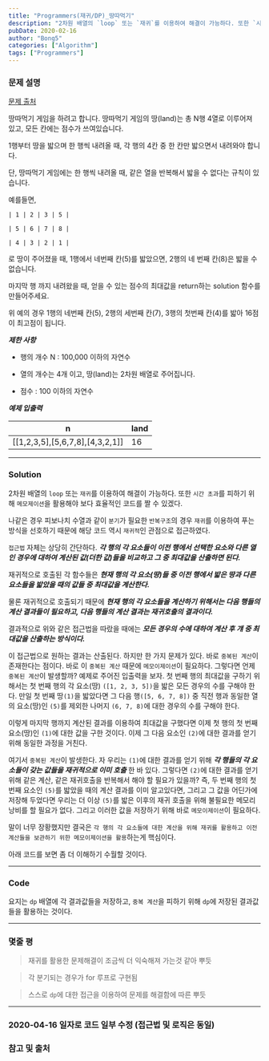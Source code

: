 ```yaml
---
title: "Programmers(재귀/DP)_땅따먹기"
description: "2차원 배열의 `loop` 또는 `재귀`를 이용하여 해결이 가능하다. 또한 `시간 초과`를 피하기 위해 `메모제이션`을 활용해야 보다 효율적인 코드를 짤 수 있겠다."
pubDate: 2020-02-16
author: "Bong5"
categories: ["Algorithm"]
tags: ["Programmers"]
---
```



### 문제 설명

[문제 출처](https://programmers.co.kr/learn/courses/30/lessons/12913)

땅따먹기 게임을 하려고 합니다. 땅따먹기 게임의 땅(land)는 총 N행 4열로 이루어져 있고, 모든 칸에는 점수가 쓰여있습니다.

1행부터 땅을 밟으며 한 행씩 내려올 때, 각 행의 4칸 중 한 칸만 밟으면서 내려와야 합니다.

단, 땅따먹기 게임에는 한 행씩 내려올 때, 같은 열을 반복해서 밟을 수 없다는 규칙이 있습니다.

예를들면,

```
| 1 | 2 | 3 | 5 |

| 5 | 6 | 7 | 8 |

| 4 | 3 | 2 | 1 |
```
로 땅이 주어졌을 때, 1행에서 네번째 칸(5)를 밟았으면, 2행의 네 번째 칸(8)은 밟을 수 없습니다.

마지막 행 까지 내려왔을 때, 얻을 수 있는 점수의 최대값을 return하는 solution 함수를 만들어주세요.

위 예의 경우 1행의 네번째 칸(5), 2행의 세번째 칸(7), 3행의 첫번째 칸(4)를 밟아 16점이 최고점이 됩니다.

**_제한 사항_**

- 행의 개수 N : 100,000 이하의 자연수

- 열의 개수는 4개 이고, 땅(land)는 2차원 배열로 주어집니다.

- 점수 : 100 이하의 자연수


**_예제 입출력_**

| n |	land |
|---|---|
|[[1,2,3,5],[5,6,7,8],[4,3,2,1]]| 16 |


---

### Solution

2차원 배열의 `loop` 또는 `재귀`를 이용하여 해결이 가능하다. 또한 `시간 초과`를 피하기 위해 `메모제이션`을 활용해야 보다 효율적인 코드를 짤 수 있겠다.

나같은 경우 피보나치 수열과 같이 `분기`가 필요한 `반복구조`의 경우 `재귀`를 이용하여 푸는 방식을 선호하기 때문에 해당 코드 역시 `재귀적`인 관점으로 접근하였다.

`접근법` 자체는 상당히 간단하다. **_각 행의 각 요소들이 이전 행에서 선택한 요소와 다른 열인 경우에 대하여 계산된 값(더한 값)들을 비교하고 그 중 최대값을 산출하면 된다._**

재귀적으로 호출된 각 함수들은 **_현재 행의 각 요소(땅)들 중 이전 행에서 밟은 땅과 다른 요소들을 밟았을 때의 값들 중 최대값을 계산한다._**

물론 재귀적으로 호출되기 때문에 **_현재 행의 각 요소들을 계산하기 위해서는 다음 행들의 계산 결과들이 필요하고, 다음 행들의 계산 결과는 재귀호출의 결과이다._**

결과적으로 위와 같은 접근법을 따랐을 때에는 **_모든 경우의 수에 대하여 계산 후 걔 중 최대값을 산출하는 방식이다._**

이 접근법으로 원하는 결과는 산출된다. 하지만 한 가지 문제가 있다. 바로 `중복된 계산`이 존재한다는 점이다. 바로 이 `중복된 계산` 때문에 `메모이제이션`이 필요하다. 그렇다면 언제 `중복된 계산`이 발생할까? 예제로 주어진 입출력을 보자. 첫 번째 행의 최대값을 구하기 위해서는 첫 번째 행의 각 요소(땅) `([1, 2, 3, 5])`을 밟은 모든 경우의 수를 구해야 한다. 만일 첫 번째 땅`(1)`을 밟았다면 그 다음 행`([5, 6, 7, 8])` 중 직전 행과 동일한 열의 요소(땅)인 `(5)`를 제외한 나머지 `(6, 7, 8)`에 대한 경우의 수를 구해야 한다.

이렇게 마지막 행까지 계산된 결과를 이용하여 최대값을 구했다면 이제 첫 행의 첫 번째 요소(땅)인 `(1)`에 대한 값을 구한 것이다. 이제 그 다음 요소인 `(2)`에 대한 결과를 얻기 위해 동일한 과정을 거친다.

여기서 `중복된 계산`이 발생한다. 자 우리는 `(1)`에 대한 결과를 얻기 위해 **_각 행들의 각 요소들이 갖는 값들을 재귀적으로 이미 호출_** 한 바 있다. 그렇다면 `(2)`에 대한 결과를 얻기 위해 같은 계산, 같은 재귀호출을 반복해서 해야 할 필요가 있을까? 즉, 두 번째 행의 첫 번째 요소인 `(5)`를 밟았을 때의 계산 결과를 이미 알고있다면, 그리고 그 값을 어딘가에 저장해 두었다면 우리는 더 이상 `(5)`를 밟은 이후의 재귀 호출을 위해 불필요한 메모리 낭비를 할 필요가 없다. 그리고 이러한 값을 저장하기 위해 바로 `메모이제이션`이 필요하다.

말이 너무 장황했지만 결국은 `각 행의 각 요소들에 대한 계산을 위해 재귀를 활용하고 이전 계산들을 보관하기 위한 메모이제이션을 활용`하는게 핵심이다.

아래 코드를 보면 좀 더 이해하기 수월할 것이다.

---

### Code
<script src="https://gist.github.com/BongHoLee/b49feaa22e3487998e8177e7bd94c79a.js"></script>

요지는 `dp` 배열에 각 결과값들을 저장하고, `중복 계산`을 피하기 위해 `dp`에 저장된 결과값들을 활용하는 것이다.

---

### 몇줄 평

> 재귀를 활용한 문제해결이 조금씩 더 익숙해져 가는것 같아 뿌듯

> 각 분기되는 경우가 for 루프로 구현됨

> 스스로 `dp`에 대한 접근을 이용하여 문제를 해결함에 따른 뿌듯

---

### 2020-04-16 일자로 코드 일부 수정 (접근법 및 로직은 동일)



### 참고 및 출처
